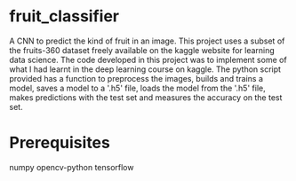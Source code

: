 # fruit_classifier
A CNN to predict the kind of fruit in an image. This project uses a subset of the fruits-360 dataset freely available on the kaggle website for learning data science. The code developed in this project was to implement some of what I had learnt in the deep learning course on kaggle. The python script provided has a function to preprocess the images, builds and trains a model, saves a model to a '.h5' file, loads the model from the '.h5' file, makes predictions with the test set and measures the accuracy on the test set.

# Prerequisites

numpy
opencv-python
tensorflow
